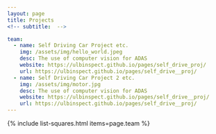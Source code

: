 ```yaml
---
layout: page
title: Projects
<!-- subtitle:  -->

team:
  - name: Self Driving Car Project etc.
    img: /assets/img/hello_world.jpeg
    desc: The use of computer vision for ADAS
    website: https://ulbinspect.github.io/pages/self_drive_proj/
    url: https://ulbinspect.github.io/pages/self_drive__proj/
  - name: Self Driving Car Project 2 etc.
    img: /assets/img/motor.jpg
    desc: The use of computer vision for ADAS
    website: https://ulbinspect.github.io/pages/self_drive__proj/
    url: https://ulbinspect.github.io/pages/self_drive__proj/
---
```

{% include list-squares.html items=page.team %}
